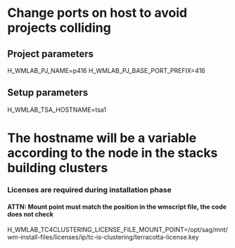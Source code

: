 # Change ports on host to avoid projects colliding

## Project parameters

H_WMLAB_PJ_NAME=p416
H_WMLAB_PJ_BASE_PORT_PREFIX=416

## Setup parameters

H_WMLAB_TSA_HOSTNAME=tsa1
# The hostname will be a variable according to the node in the stacks building clusters

### Licenses are required during installation phase

#### ATTN: Mount point must match the position in the wmscript file, the code does not check

H_WMLAB_TC4CLUSTERING_LICENSE_FILE_MOUNT_POINT=/opt/sag/mnt/wm-install-files/licenses/ip/tc-is-clustering/terracotta-license.key

